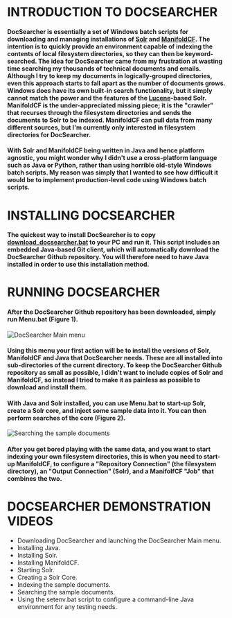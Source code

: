 # INTRODUCTION TO DOCSEARCHER
#### DocSearcher is essentially a set of Windows batch scripts for downloading and managing installations of [Solr](http://lucene.apache.org/solr/) and [ManifoldCF](https://manifoldcf.apache.org/en_US/index.html). The intention is to quickly provide an environment capable of indexing the contents of local filesystem directories, so they can then be keyword-searched. The idea for DocSearcher came from my frustration at wasting time searching my thousands of technical documents and emails. Although I try to keep my documents in logically-grouped directories, even this approach starts to fall apart as the number of documents grows. Windows does have its own built-in search functionality, but it simply cannot match the power and the features of the [Lucene](https://lucene.apache.org/)-based Solr. ManifoldCF is the under-appreciated missing piece; it is the "crawler" that recurses through the filesystem directories and sends the documents to Solr to be indexed. ManifoldCF can pull data from many different sources, but I'm currently only interested in filesystem directories for DocSearcher.

#### With Solr and ManifoldCF being written in Java and hence platform agnostic, you might wonder why I didn't use a cross-platform language such as Java or Python, rather than using horrible old-style Windows batch scripts. My reason was simply that I wanted to see how difficult it would be to implement production-level code using Windows batch scripts.  

# INSTALLING DOCSEARCHER
#### The quickest way to install DocSearcher is to copy [download_docsearcher.bat](https://github.com/ripley57/DocSearcher/raw/master/download_docsearcher.bat) to your PC and run it. This script includes an embedded Java-based Git client, which will automatically download the DocSearcher Github repository. You will therefore need to have Java installed in order to use this installation method. 

# RUNNING DOCSEARCHER
#### After the DocSearcher Github repository has been downloaded, simply run Menu.bat (Figure 1).  
![DocSearcher Main menu](https://bit.ly/2KwkRu3 "Figure 1")
#### Using this menu your first action will be to install the versions of Solr, ManifoldCF and Java that DocSearcher needs. These are all installed into sub-directories of the current directory. To keep the DocSearcher Github repository as small as possible, I didn't want to include copies of Solr and ManifoldCF, so instead I tried to make it as painless as possible to download and install them. 

#### With Java and Solr installed, you can use Menu.bat to start-up Solr, create a Solr core, and inject some sample data into it. You can then perform searches of the core (Figure 2).  
![Searching the sample documents](https://bit.ly/2tVuckK "Figure 2")  
#### After you get bored playing with the same data, and you want to start indexing your own filesystem directories, this is when you need to start-up ManifoldCF, to configure a "Repository Connection" (the filesystem directory), an "Output Connection" (Solr), and a ManifolfCF "Job" that combines the two.

# DOCSEARCHER DEMONSTRATION VIDEOS
* Downloading DocSearcher and launching the DocSearcher Main menu.
* Installing Java.
* Installing Solr.
* Installing ManifoldCF.
* Starting Solr.
* Creating a Solr Core.
* Indexing the sample documents.
* Searching the sample documents.
* Using the setenv.bat script to configure a command-line Java environment for any testing needs.
